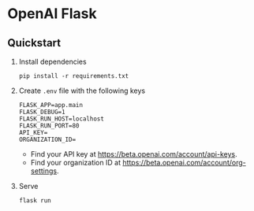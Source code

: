 # OpenAI Flask

## Quickstart

1. Install dependencies

    ```shell
    pip install -r requirements.txt
    ```

1. Create `.env` file with the following keys

    ```dotenv
    FLASK_APP=app.main
    FLASK_DEBUG=1
    FLASK_RUN_HOST=localhost
    FLASK_RUN_PORT=80
    API_KEY=
    ORGANIZATION_ID=
    ```

    - Find your API key at https://beta.openai.com/account/api-keys.
    - Find your organization ID at https://beta.openai.com/account/org-settings.

1. Serve

    ```shell
    flask run 
    ```
